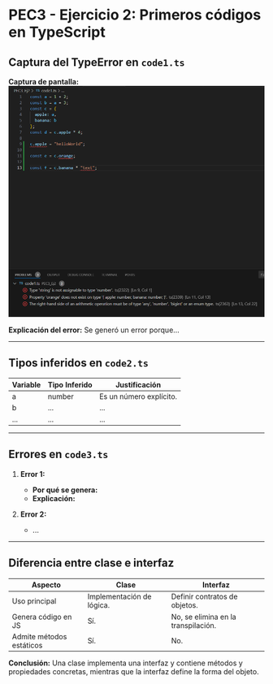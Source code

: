 # PEC3 - Ejercicio 2: Primeros códigos en TypeScript

## Captura del TypeError en `code1.ts`
**Captura de pantalla:**
![Error generado](errorCode1.png)

**Explicación del error:**
Se generó un error porque...

---

## Tipos inferidos en `code2.ts`
| Variable | Tipo Inferido       | Justificación                              |
|----------|---------------------|-------------------------------------------|
| a        | number              | Es un número explícito.                   |
| b        | ...                 | ...                                       |
| ...      | ...                 | ...                                       |

---

## Errores en `code3.ts`
1. **Error 1:**  
   - **Por qué se genera:**  
   - **Explicación:**

2. **Error 2:**  
   - ...

---

## Diferencia entre clase e interfaz
| Aspecto                  | Clase                              | Interfaz                        |
|--------------------------|-------------------------------------|---------------------------------|
| Uso principal            | Implementación de lógica.          | Definir contratos de objetos.  |
| Genera código en JS      | Sí.                                | No, se elimina en la transpilación. |
| Admite métodos estáticos | Sí.                                | No.                            |

**Conclusión:** Una clase implementa una interfaz y contiene métodos y propiedades concretas, mientras que la interfaz define la forma del objeto.